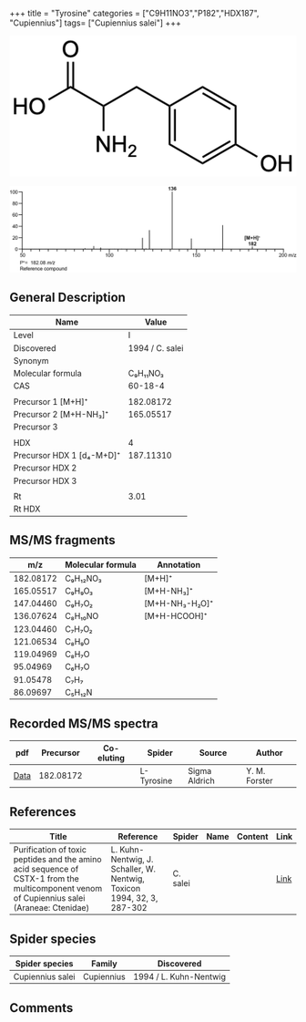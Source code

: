 +++
title = "Tyrosine"
categories = ["C9H11NO3","P182","HDX187",
"Cupiennius"]
tags= ["Cupiennius salei"]
+++

![](/img/Tyrosine.png)

![](/img_MSMS/182_Tyrosine.png)

## General Description

| Name                      | Value           |
|---------------------------|-----------------|
| Level                     | I               |
| Discovered                | 1994 / C. salei |
| Synonym                   |                 |
| Molecular formula         | C₉H₁₁NO₃        |
| CAS                       | 60-18-4         |
|                           |                 |
| Precursor 1 [M+H]⁺        | 182.08172       |
| Precursor 2 [M+H-NH₃]⁺    | 165.05517       |
| Precursor 3               |                 |
|                           |                 |
| HDX                       | 4               |
| Precursor HDX 1 [d₄-M+D]⁺ | 187.11310       |
| Precursor HDX 2           |                 |
| Precursor HDX 3           |                 |
|                           |                 |
| Rt                        | 3.01            |
| Rt HDX                    |                 |

## MS/MS fragments

| m/z       | Molecular formula | Annotation     |
|-----------|-------------------|----------------|
| 182.08172 | C₉H₁₂NO₃          | [M+H]⁺         |
| 165.05517 | C₉H₉O₃            | [M+H-NH₃]⁺     |
| 147.04460 | C₉H₇O₂            | [M+H-NH₃-H₂O]⁺ |
| 136.07624 | C₈H₁₀NO           | [M+H-HCOOH]⁺   |
| 123.04460 | C₇H₇O₂            |                |
| 121.06534 | C₈H₉O             |                |
| 119.04969 | C₈H₇O             |                |
| 95.04969  | C₆H₇O             |                |
| 91.05478  | C₇H₇              |                |
| 86.09697  | C₅H₁₂N            |                |

## Recorded MS/MS spectra

| pdf                                | Precursor | Co-eluting | Spider     | Source        | Author        |
|------------------------------------|-----------|------------|------------|---------------|---------------|
| [Data](/pdf/182_Tyrosine_3-01.pdf) | 182.08172 |            | L-Tyrosine | Sigma Aldrich | Y. M. Forster |

## References

| Title                                                                                                                                      | Reference                                                              | Spider   | Name | Content | Link                                         |
|--------------------------------------------------------------------------------------------------------------------------------------------|------------------------------------------------------------------------|----------|------|---------|----------------------------------------------|
| Purification of toxic peptides and the amino acid sequence of CSTX-1 from the multicomponent venom of Cupiennius salei (Araneae: Ctenidae) | L. Kuhn-Nentwig, J. Schaller, W. Nentwig, Toxicon 1994, 32, 3, 287-302 | C. salei |      |         | [Link](https://doi.org/10.1016/0041-0101(94)90082-5) |

## Spider species

| Spider species   | Family     | Discovered             |
|------------------|------------|------------------------|
| Cupiennius salei | Cupiennius | 1994 / L. Kuhn-Nentwig |

## Comments